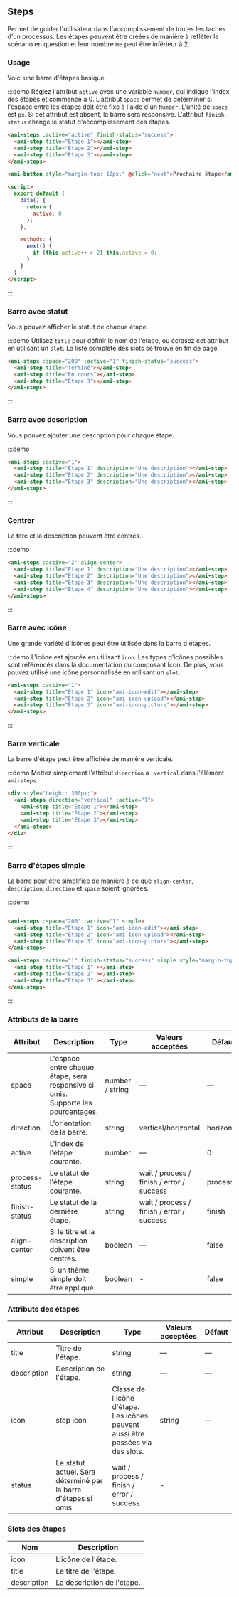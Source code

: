 ## Steps

Permet de guider l'utilisateur dans l'accomplissement de toutes les taches d'un processus. Les étapes peuvent être créées de manière à refléter le scénario en question et leur nombre ne peut être inférieur à 2.

### Usage

Voici une barre d'étapes basique.

:::demo Réglez l'attribut `active` avec une variable `Number`, qui indique l'index des étapes et commence à 0. L'attribut `space` permet de déterminer si l'espace entre les étapes doit être fixe à l'aide d'un `Number`. L'unité de `space` est `px`. Si cet attribut est absent, la barre sera responsive. L'attribut `finish-status` change le statut d'accomplissement des étapes.

```html
<ami-steps :active="active" finish-status="success">
  <ami-step title="Étape 1"></ami-step>
  <ami-step title="Étape 2"></ami-step>
  <ami-step title="Étape 3"></ami-step>
</ami-steps>

<ami-button style="margin-top: 12px;" @click="next">Prochaine étape</ami-button>

<script>
  export default {
    data() {
      return {
        active: 0
      };
    },

    methods: {
      next() {
        if (this.active++ > 2) this.active = 0;
      }
    }
  }
</script>
```
:::

### Barre avec statut

Vous pouvez afficher le statut de chaque étape.

:::demo Utilisez `title` pour définir le nom de l'étape, ou écrasez cet attribut en utilisant un `slot`. La liste complète des slots se trouve en fin de page.

```html
<ami-steps :space="200" :active="1" finish-status="success">
  <ami-step title="Terminé"></ami-step>
  <ami-step title="En cours"></ami-step>
  <ami-step title="Étape 3"></ami-step>
</ami-steps>
```
:::

### Barre avec description

Vous pouvez ajouter une description pour chaque étape.

:::demo

```html
<ami-steps :active="1">
  <ami-step title="Étape 1" description="Une description"></ami-step>
  <ami-step title="Étape 2" description="Une description"></ami-step>
  <ami-step title="Étape 3" description="Une description"></ami-step>
</ami-steps>
```
:::

### Centrer

Le titre et la description peuvent être centrés.

:::demo

```html
<ami-steps :active="2" align-center>
  <ami-step title="Étape 1" description="Une description"></ami-step>
  <ami-step title="Étape 2" description="Une description"></ami-step>
  <ami-step title="Étape 3" description="Une description"></ami-step>
  <ami-step title="Étape 4" description="Une description"></ami-step>
</ami-steps>
```
:::

### Barre avec icône

Une grande variété d'icônes peut être utilisée dans la barre d'étapes.

:::demo L'icône est ajoutée en utilisant `icon`. Les types d'icônes possibles sont référencés dans la documentation du composant Icon. De plus, vous pouvez utilisé une icône personnalisée en utilisant un `slot`.

```html
<ami-steps :active="1">
  <ami-step title="Étape 1" icon="ami-icon-edit"></ami-step>
  <ami-step title="Étape 2" icon="ami-icon-upload"></ami-step>
  <ami-step title="Étape 3" icon="ami-icon-picture"></ami-step>
</ami-steps>
```
:::

### Barre verticale

La barre d'étape peut être affichée de manière verticale.

:::demo Mettez simplement l'attribut `direction` à ` vertical` dans l'élément `ami-steps`.

```html
<div style="height: 300px;">
  <ami-steps direction="vertical" :active="1">
    <ami-step title="Étape 1"></ami-step>
    <ami-step title="Étape 2"></ami-step>
    <ami-step title="Étape 3"></ami-step>
  </ami-steps>
</div>
```
:::

### Barre d'étapes simple

La barre peut être simplifiée de manière à ce que `align-center`, `description`, `direction` et `space` soient ignorées.

:::demo

```html

<ami-steps :space="200" :active="1" simple>
  <ami-step title="Étape 1" icon="ami-icon-edit"></ami-step>
  <ami-step title="Étape 2" icon="ami-icon-upload"></ami-step>
  <ami-step title="Étape 3" icon="ami-icon-picture"></ami-step>
</ami-steps>

<ami-steps :active="1" finish-status="success" simple style="margin-top: 20px">
  <ami-step title="Étape 1" ></ami-step>
  <ami-step title="Étape 2" ></ami-step>
  <ami-step title="Étape 3" ></ami-step>
</ami-steps>
```
:::

### Attributs de la barre

| Attribut      | Description          | Type      | Valeurs acceptées       | Défaut  |
|---------- |-------- |---------- |-------------  |-------- |
| space | L'espace entre chaque étape, sera responsive si omis. Supporte les pourcentages. | number / string | — | — |
| direction | L'orientation de la barre. | string | vertical/horizontal | horizontal |
| active | L'index de l'étape courante.  | number | — | 0 |
| process-status | Le statut de l'étape courante. | string | wait / process / finish / error / success | process |
| finish-status | Le statut de la dernière étape. | string | wait / process / finish / error / success | finish |
| align-center | Si le titre et la description doivent être centrés. | boolean | — | false |
| simple | Si un thème simple doit être appliqué. | boolean | - | false |

### Attributs des étapes

| Attribut      | Description          | Type      | Valeurs acceptées       | Défaut  |
|---------- |-------- |---------- |-------------  |-------- |
| title | Titre de l'étape. | string | — | — |
| description | Description de l'étape. | string | — | — |
| icon | step icon | Classe de l'icône d'étape. Les icônes peuvent aussi être passées via des slots. | string | — |
| status | Le statut actuel. Sera déterminé par la barre d'étapes si omis. | wait / process / finish / error / success | - |

### Slots des étapes

| Nom | Description |
|----|----|
| icon | L'icône de l'étape. |
| title | Le titre de l'étape. |
| description | La description de l'étape. |
